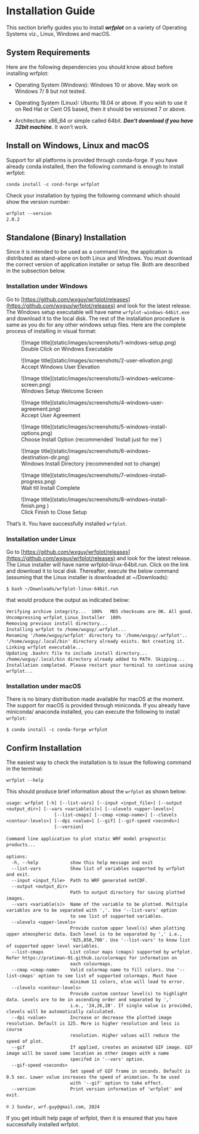 # Installation Guide

This section briefly guides you to install **_wrfplot_** on a variety of Operating Systems viz., Linux, Windows and macOS.

## System Requirements
Here are the following dependencies you should know about before installing wrfplot:

* Operating System (Windows): Windows 10 or above. May work on Windows 7/ 8 but not tested.

* Operating System (Linux): Ubuntu 18.04 or above. If you wish to use it on Red Hat or Cent OS based, then it should be versioned 7 or above.

* Architecture: x86_64 or simple called 64bit. **_Don't download if you have 32bit machine_**. It won't work.

## Install on Windows, Linux and macOS

Support for all platforms is provided through conda-forge.
If you have already conda installed, then the following command is enough to install wrfplot:

```commandline
conda install -c cond-forge wrfplot
```

Check your installation by typing the following command which should show the version number:

```commandline
wrfplot --version
2.0.2
```

## Standalone (Binary) Installation

Since it is intended to be used as a command line, the application is distributed as stand-alone on both Linux and Windows. You must download the correct version of application installer or setup file. Both are described in the subsection below.

### Installation under Windows
Go to [https://github.com/wxguy/wrfplot/releases](https://github.com/wxguy/wrfplot/releases) and look for the latest release. The Windows setup executable will have name `wrfplot-windows-64bit.exe` and download it to the local disk. The rest of the installation procedure is same as you do for any other windows setup files. Here are the complete process of installing in visual format:

<figure markdown="span">    
  ![Image title](static/images/screenshots/1-windows-setup.png)
  <figcaption>Double Click on Windows Executable</figcaption>
</figure>

<figure markdown="span">    
  ![Image title](static/images/screenshots/2-user-elivation.png)
  <figcaption>Accept Windows User Elevation</figcaption>
</figure>

<figure markdown="span">    
  ![Image title](static/images/screenshots/3-windows-welcome-screen.png)
      <figcaption>Windows Setup Welcome Screen</figcaption>
</figure>

<figure markdown="span">    
  ![Image title](static/images/screenshots/4-windows-user-agreement.png)
      <figcaption>Accept User Agreement</figcaption>
</figure>

<figure markdown="span">    
  ![Image title](static/images/screenshots/5-windows-install-options.png)
      <figcaption>Choose Install Option (recommended `Install just for me`)</figcaption>
</figure>

<figure markdown="span">    
  ![Image title](static/images/screenshots/6-windows-destination-dir.png)
      <figcaption>Windows Install Directory (recommended not to change)</figcaption>
</figure>

<figure markdown="span">    
  ![Image title](static/images/screenshots/7-windows-install-progress.png)
      <figcaption>Wait till Install Complete</figcaption>
</figure>

<figure markdown="span">    
  ![Image title](static/images/screenshots/8-windows-install-finish.png )
      <figcaption>Click Finish to Close Setup</figcaption>
</figure>

That’s it. You have successfully installed `wrfplot`.

### Installation under Linux

Go to [https://github.com/wxguy/wrfplot/releases](https://github.com/wxguy/wrfplot/releases) and look for the latest release. The Linux installer will have name wrfplot-linux-64bit.run. Click on the link and download it to local disk. Thereafter, execute the below command (assuming that the Linux installer is downloaded at ~/Downloads):

```console
$ bash ~/Downloads/wrfplot-linux-64bit.run
```

that would produce the output as indicated below:

```console
Verifying archive integrity...  100%   MD5 checksums are OK. All good.
Uncompressing wrfplot_Linux_Installer  100%
Removing previous install directory...
Installing wrfplot to /home/wxguy/.wrfplot...
Renaming '/home/wxguy/wrfplot' directory to '/home/wxguy/.wrfplot'..
'/home/wxguy/.local/bin' directory already exists. Not creating it.
Linking wrfplot executable...
Updating .bashrc file to include install directory...
/home/wxguy/.local/bin directory already added to PATH. Skipping...
Installation completed. Please restart your terminal to continue using wrfplot...
```

### Installation under macOS

There is no binary distribution made available for macOS at the moment. The support for macOS is provided through miniconda. If you already have miniconda/ anaconda installed, you can execute the following to install `wrfplot`:

```console
$ conda install -c conda-forge wrfplot
```

## Confirm Installation

The easiest way to check the installation is to issue the following command in the terminal:

```console
wrfplot --help
```

This should produce brief information about the `wrfplot` as shown below:

```console
usage: wrfplot [-h] [--list-vars] [--input <input_file>] [--output <output_dir>] [--vars <variable(s)>] [--ulevels <upper-levels>]
                  [--list-cmaps] [--cmap <cmap-name>] [--clevels <contour-levels>] [--dpi <value>] [--gif] [--gif-speed <seconds>]
                  [--version]

Command line application to plot static WRF model prognostic products...

options:
  -h, --help            show this help message and exit
  --list-vars           Show list of variables supported by wrfplot and exit.
  --input <input_file>  Path to WRF generated netCDF.
  --output <output_dir>
                        Path to output directory for saving plotted images.
  --vars <variable(s)>  Name of the variable to be plotted. Multiple variables are to be separated with ','. Use '--list-vars' option
                        to see list of supported variables.
  --ulevels <upper-levels>
                        Provide custom upper level(s) when plotting upper atmospheric data. Each level is to be separated by ',' i.e.,
                        '925,850,700'. Use '--list-vars' to know list of supported upper level variables.
  --list-cmaps          List colour maps (cmaps) supported by wrfplot. Refer https://pratiman-91.github.io/colormaps for information on
                        each colourmaps.
  --cmap <cmap-name>    Valid colormap name to fill colors. Use '--list-cmaps' option to see list of supported colormaps. Must have
                        minimum 11 colors, else will lead to error.
  --clevels <contour-levels>
                        Provide custom contour level(s) to highlight data. Levels are to be in ascending order and separated by ','
                        i.e., '24,26,28'. If single value is provided, clevels will be automatically calculated.
  --dpi <value>         Increase or decrease the plotted image resolution. Default is 125. More is higher resolution and less is course
                        resolution. Higher values will reduce the speed of plot.
  --gif                 If applied, creates an animated GIF image. GIF image will be saved same location as other images with a name
                        specifed in '--vars' option.
  --gif-speed <seconds>
                        Set speed of GIF frame in seconds. Default is 0.5 sec. Lower value increases the speed of animation. To be used
                        with '--gif' option to take effect.
  --version             Print version information of 'wrfplot' and exit.

© J Sundar, wrf.guy@gmail.com, 2024
```

If you get inbuilt help page of wrfplot, then it is ensured that you have successfully installed wrfplot.


